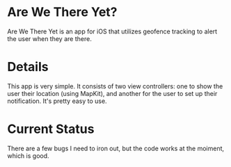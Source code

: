 # Are We There Yet?
Are We There Yet is an app for iOS that utilizes geofence tracking to alert the user when they are there.

# Details
This app is very simple. It consists of two view controllers: one to show the user their location (using MapKit), and another for the user to set up their notification. It's pretty easy to use. 

# Current Status
There are a few bugs I need to iron out, but the code works at the moiment, which is good.
